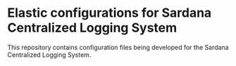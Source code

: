 # Elastic configurations for Sardana Centralized Logging System

This repository contains configuration files being developed for the Sardana
Centralized Logging System.